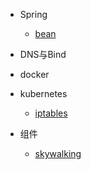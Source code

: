 - Spring
  - [bean](spring/bean.md)

- DNS与Bind

- docker

- kubernetes
  - [iptables](k8s/iptables.md)

- 组件
  - [skywalking](组件/skywalking.md)




